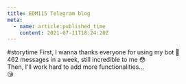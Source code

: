 ```yaml
---
title: EDM115 Telegram blog
meta:
  - name: article:published_time
    content: 2021-07-11T18:24:20Z
---
```


#storytime First, I wanna thanks everyone for using my bot :pray:  
462 messages in a week, still incredible to me :flushed:  
Then, I'll work hard to add more functionalities…  
:kissing_heart:
